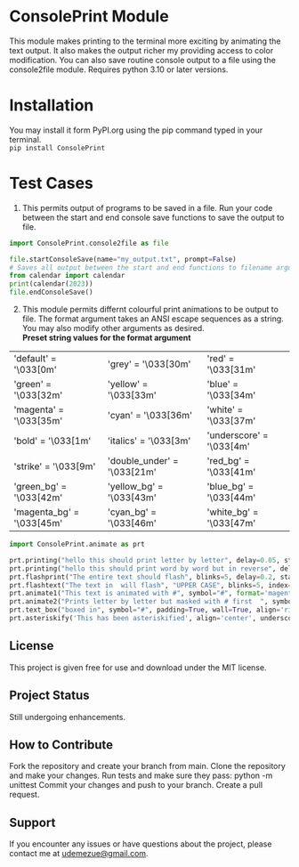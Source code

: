 # ConsolePrint Module
This module makes printing to the terminal more exciting by animating the text output.
It also makes the output richer my providing access to color modification.
You can also save routine console output to a file using the console2file module.
Requires python 3.10 or later versions.

# Installation
You may install it form PyPI.org using the pip command typed in your terminal.<br>
`pip install ConsolePrint`

# Test Cases
1.  This permits output of programs to be saved in a file.  Run your code between the start and end console save functions to save the output to file.
```python
import ConsolePrint.console2file as file  

file.startConsoleSave(name="my_output.txt", prompt=False)
# Saves all output between the start and end functions to filename argument
from calendar import calendar
print(calendar(2023))
file.endConsoleSave()
```
2.  This module permits differnt colourful print animations to be output to file.  The format argument takes an ANSI escape sequences as a string.  You may also modify other arguments as desired.<br>
<b>Preset string values for the format argument</b>
<table>
    <tr>
        <td>'default' =        '\033[0m'</td>
        <td>'grey' =           '\033[30m'</td>
        <td>'red' =            '\033[31m'</td>
    </tr>
    <tr>
        <td>'green' =          '\033[32m'</td>
        <td>'yellow' =         '\033[33m'</td>
        <td>'blue' =           '\033[34m'</td>
    </tr>
    <tr>
        <td>'magenta' =        '\033[35m'</td>
        <td>'cyan' =           '\033[36m'</td>
        <td>'white' =          '\033[37m'</td>
    </tr>
    <tr>
        <td>'bold' =           '\033[1m'</td>
        <td>'italics' =        '\033[3m'</td>
        <td>'underscore' =     '\033[4m'</td>
    </tr>
    <tr>
        <td>'strike' =         '\033[9m'</td>
        <td>'double_under' =   '\033[21m'</td>
        <td>'red_bg' =         '\033[41m'</td>
    </tr>
    <tr>
        <td>'green_bg' =       '\033[42m'</td>
        <td>'yellow_bg' =      '\033[43m'</td>
        <td>'blue_bg' =        '\033[44m'</td>
    </tr>
    <tr>
        <td>'magenta_bg' =     '\033[45m'</td>
        <td>'cyan_bg' =        '\033[46m'</td>
        <td>'white_bg' =       '\033[47m'</td>
    </tr>
</table>

```python
import ConsolePrint.animate as prt 

prt.printing("hello this should print letter by letter", delay=0.05, style="letter", stay=True, rev=False, format='strike')
prt.printing("hello this should print word by word but in reverse", delay=0.3, style="word", stay=True, rev=True, format='red_bg')
prt.flashprint("The entire text should flash", blinks=5, delay=0.2, stay=True, format='green')
prt.flashtext("The text in  will flash", "UPPER CASE", blinks=5, index=12, delay=0.2, format='yellow')
prt.animate1("This text is animated with #", symbol="#", format='magenta')
prt.animate2("Prints letter by letter but masked with # first  ", symbol="#", delay=0.05, format="\033[48;5;150m")
prt.text_box("boxed in", symbol="#", padding=True, wall=True, align='right', format='\033[48;5;4m')
prt.asteriskify('This has been asteriskified', align='center', underscore=True, format='cyan')
```

<!-- 3.  This adds loading animations to terminal program.  The load time argument is specified as an integer in seconds.
```python
import ConsolePrint.loading as load  

load.countdown(5)
load.loading1(10)
print()
load.loading2(5)
print()
load.loading3(5)
``` -->
## License
This project is given free for use and download under the MIT license.

## Project Status
Still undergoing enhancements.

## How to Contribute
Fork the repository and create your branch from main.
Clone the repository and make your changes.
Run tests and make sure they pass: python -m unittest
Commit your changes and push to your branch.
Create a pull request.

## Support
If you encounter any issues or have questions about the project, please contact me at udemezue@gmail.com.
